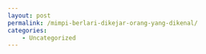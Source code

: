 ```yaml
---
layout: post
permalink: /mimpi-berlari-dikejar-orang-yang-dikenal/
categories:
    - Uncategorized
---
```


